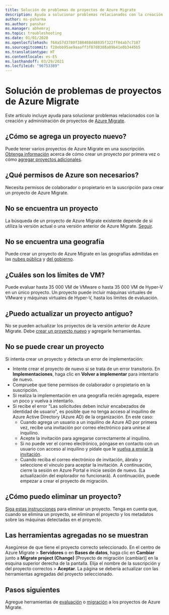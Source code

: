```yaml
---
title: Solución de problemas de proyectos de Azure Migrate
description: Ayuda a solucionar problemas relacionados con la creación y administración de proyectos de Azure Migrate.
author: ms-psharma
ms.author: panshar
ms.manager: abhemraj
ms.topic: troubleshooting
ms.date: 01/01/2020
ms.openlocfilehash: f68a57d3780f388488d48835f322ff04ab7c7187
ms.sourcegitcommit: f28ebb95ae9aaaff3f87d8388a09b41e0b3445b5
ms.translationtype: HT
ms.contentlocale: es-ES
ms.lasthandoff: 03/29/2021
ms.locfileid: "96753389"
---
```

# <a name="troubleshoot-azure-migrate-projects"></a>Solución de problemas de proyectos de Azure Migrate

Este artículo incluye ayuda para solucionar problemas relacionados con la creación y administración de proyectos de [Azure Migrate](migrate-services-overview.md).

## <a name="how-to-add-new-project"></a>¿Cómo se agrega un proyecto nuevo?

Puede tener varios proyectos de Azure Migrate en una suscripción. [Obtenga información](./create-manage-projects.md) acerca de cómo crear un proyecto por primera vez o cómo [agregar proyectos adicionales](create-manage-projects.md#create-additional-projects).

## <a name="what-azure-permissions-are-needed"></a>¿Qué permisos de Azure son necesarios?

Necesita permisos de colaborador o propietario en la suscripción para crear un proyecto de Azure Migrate.

## <a name="cant-find-a-project"></a>No se encuentra un proyecto

La búsqueda de un proyecto de Azure Migrate existente depende de si utiliza la versión actual o una versión anterior de Azure Migrate. [Seguir](create-manage-projects.md#find-a-project).


## <a name="cant-find-a-geography"></a>No se encuentra una geografía

Puede crear un proyecto de Azure Migrate en las geografías admitidas en las [nubes pública](migrate-support-matrix.md#supported-geographies-public-cloud) y [del gobierno](migrate-support-matrix.md#supported-geographies-azure-government).

## <a name="what-are-vm-limits"></a>¿Cuáles son los límites de VM?

Puede evaluar hasta 35 000 VM de VMware o hasta 35 000 VM de Hyper-V en un único proyecto. Un proyecto puede incluir máquinas virtuales de VMware y máquinas virtuales de Hyper-V, hasta los límites de evaluación.

## <a name="can-i-upgrade-old-project"></a>¿Puedo actualizar un proyecto antiguo?

No se pueden actualizar los proyectos de la versión anterior de Azure Migrate. Debe [crear un proyecto nuevo](./create-manage-projects.md) y agregarle herramientas.

## <a name="cant-create-a-project"></a>No se puede crear un proyecto

Si intenta crear un proyecto y detecta un error de implementación:

- Intente crear el proyecto de nuevo si se trata de un error transitorio. En **Implementaciones**, haga clic en **Volver a implementar** para intentarlo de nuevo.
- Compruebe que tiene permisos de colaborador o propietario en la suscripción.
- Si realiza la implementación en una geografía recién agregada, espere un poco y vuelva a intentarlo.
- Si recibe el error "Las solicitudes deben incluir encabezados de identidad de usuario", es posible que no tenga acceso al inquilino de Azure Active Directory (Azure AD) de la organización. En este caso:
    - Cuando agrega un usuario a un inquilino de Azure AD por primera vez, recibe una invitación por correo electrónico para unirse al inquilino.
    - Acepte la invitación para agregarse correctamente al inquilino.
    - Si no puede ver el correo electrónico, póngase en contacto con un usuario con acceso al inquilino y pídale que le [vuelva a enviar la invitación](../active-directory/external-identities/add-users-administrator.md#resend-invitations-to-guest-users).
    - Cuando reciba el correo electrónico de invitación, ábralo y seleccione el vínculo para aceptar la invitación. A continuación, cierre la sesión en Azure Portal e inicie sesión de nuevo. (La actualización del explorador no funcionará). A continuación, puede empezar a crear el proyecto de migración.

## <a name="how-do-i-delete-a-project"></a>¿Cómo puedo eliminar un proyecto?

[Siga estas instrucciones](create-manage-projects.md#delete-a-project) para eliminar un proyecto. Tenga en cuenta que, cuando se elimina un proyecto, se eliminan el proyecto y los metadatos sobre las máquinas detectadas en el proyecto.

## <a name="added-tools-dont-show"></a>Las herramientas agregadas no se muestran

Asegúrese de que tiene el proyecto correcto seleccionado. En el centro de Azure Migrate > **Servidores** o en **Bases de datos**, haga clic en **Cambiar** junto a **Migrate project (Change)** [Proyecto de migración (cambiar)] en la esquina superior derecha de la pantalla. Elija el nombre de la suscripción y del proyecto correctos > **Aceptar**. La página se debería actualizar con las herramientas agregadas del proyecto seleccionado.

## <a name="next-steps"></a>Pasos siguientes

Agregue herramientas de [evaluación](how-to-assess.md) o [migración](how-to-migrate.md) a los proyectos de Azure Migrate.